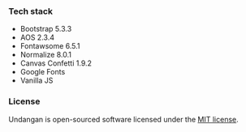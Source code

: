 ### Tech stack

- Bootstrap 5.3.3
- AOS 2.3.4
- Fontawsome 6.5.1
- Normalize 8.0.1
- Canvas Confetti 1.9.2
- Google Fonts
- Vanilla JS

### License

Undangan is open-sourced software licensed under the [MIT license](https://opensource.org/licenses/MIT).
